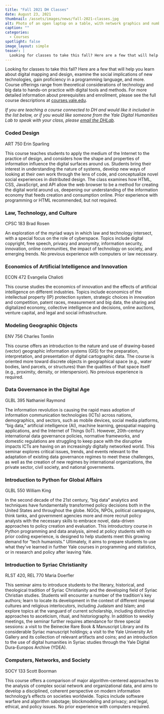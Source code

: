 ```yaml
---
title: "Fall 2021 DH Classes"
date: August 23, 2021
thumbnail: /assets/images/news/fall-2021-classes.jpg
alt: Photo of an open laptop on a table, with network graphics and numbers in the foreground
caption: ""
categories:
  - Courses
spotlight: false
image_layout: simple
teaser: |
  Looking for classes to take this fall? Here are a few that will help you earn about digital mapping and design, examine the social implications of new technologies, gain proficiency in a programming language, and more. Course offerings range from theoretical considerations of technology and big data to hands-on practice with digital tools and methods.
---
```

Looking for classes to take this fall? Here are a few that will help you learn about digital mapping and design, examine the social implications of new technologies, gain proficiency in a programming language, and more. Course offerings range from theoretical considerations of technology and big data to hands-on practice with digital tools and methods. For more detailed information about prerequisites and enrollment, please see the full course descriptions at <a href='https://courses.yale.edu/' target='_blank'>courses.yale.edu</a>.

*If you are teaching a course connected to DH and would like it included in the list below, or if you would like someone from the Yale Digital Humanities Lab to speak with your class, please [email the DHLab](mailto:dhlab@yale.edu).*

### Coded Design
ART 750
Erin Sparling

This course teaches students to apply the medium of the Internet to the practice of design, and considers how the shape and properties of information influence the digital surfaces around us. Students bring their interest in understanding the nature of systems, develop new ways of looking at their own work through the lens of code, and conceptualize novel social experiences in distributed design. The class examines how HTML, CSS, JavaScript, and API allow the web browser to be a method for creating the digital world around us, deepening our understanding of the information economy that feeds creation and consumption online. Prior experience with programming or HTML recommended, but not required.

### Law, Technology, and Culture
CPSC 183
Brad Rosen

An exploration of the myriad ways in which law and technology intersect, with a special focus on the role of cyberspace. Topics include digital copyright, free speech, privacy and anonymity, information security, innovation, online communities, the impact of technology on society, and emerging trends. No previous experience with computers or law necessary.

### Economics of Artificial Intelligence and Innovation
ECON 472
Evangelia Chalioti

This course studies the economics of innovation and the effects of artificial intelligence on different industries. Topics include economics of the intellectual property (IP) protection system, strategic choices in innovation and competition, patent races, measurement and big data, the sharing and digitalized economy, collective intelligence and decisions, online auctions, venture capital, and legal and social infrastructure.

### Modeling Geographic Objects
ENV 756
Charles Tomlin

This course offers an introduction to the nature and use of drawing-based (vector) geographic information systems (GIS) for the preparation, interpretation, and presentation of digital cartographic data. The course is oriented more toward discrete objects in geographical space (e.g., water bodies, land parcels, or structures) than the qualities of that space itself (e.g., proximity, density, or interspersion). No previous experience is required.

### Data Governance in the Digital Age
GLBL 395
Nathaniel Raymond
 
The information revolution is causing the rapid mass adoption of information communication technologies (ICTs) across nations, demographics, and sectors, such as mobile devices, social media platforms, “big data,” artificial intelligence (AI), machine learning, geospatial mapping applications, and the Internet of Things (IoT). However, 20th-century international data governance policies, normative frameworks, and domestic regulations are struggling to keep pace with the disruptive impacts ICTs are having on an increasingly digitally networked world. This seminar explores critical issues, trends, and events relevant to the adaptation of existing data governance regimes to meet these challenges, as well as the creation of new regimes by international organizations, the private sector, civil society, and national governments.

### Introduction to Python for Global Affairs
GLBL 550
William King

In the second decade of the 21st century, “big data” analytics and techniques have fundamentally transformed policy decisions both in the United States and throughout the globe. NGOs, NPOs, political campaigns, think tanks, and government agencies more and more recruit policy analysts with the necessary skills to embrace novel, data-driven approaches to policy creation and evaluation. This introductory course in Python programming and data analysis, aimed at policy students with no prior coding experience, is designed to help students meet this growing demand for “tech humanists.” Ultimately, it aims to prepare students to use what they’ve learned in further Yale courses in programming and statistics, or in research and policy after leaving Yale.

### Introduction to Syriac Christianity
RLST 420, REL 770
Maria Doerfler

This seminar aims to introduce students to the literary, historical, and theological tradition of Syriac Christianity and the developing field of Syriac Christian studies. Students will encounter a number of the tradition's key authors; learn to locate its development in the context of different imperial cultures and religious interlocutors, including Judaism and Islam; and explore topics at the vanguard of current scholarship, including distinctive approaches to asceticism, ritual, and historiography. In addition to weekly meetings, the seminar further requires attendance for three special sessions: a visit to the Beinecke Rare Book & Manuscript Library and its considerable Syriac manuscript holdings; a visit to the Yale University Art Gallery and its collection of relevant artifacts and coins; and an introduction to the use of digital humanities in Syriac studies through the Yale Digital Dura-Europos Archive (YDEA).

### Computers, Networks, and Society
SOCY 133
Scott Boorman
 
This course offers a comparison of major algorithm-centered approaches to the analysis of complex social network and organizational data, and aims to develop a disciplined, coherent perspective on modern information technology’s effects on societies worldwide. Topics include software warfare and algorithm sabotage; blockmodeling and privacy; and legal, ethical, and policy issues. No prior experience with computers required.
